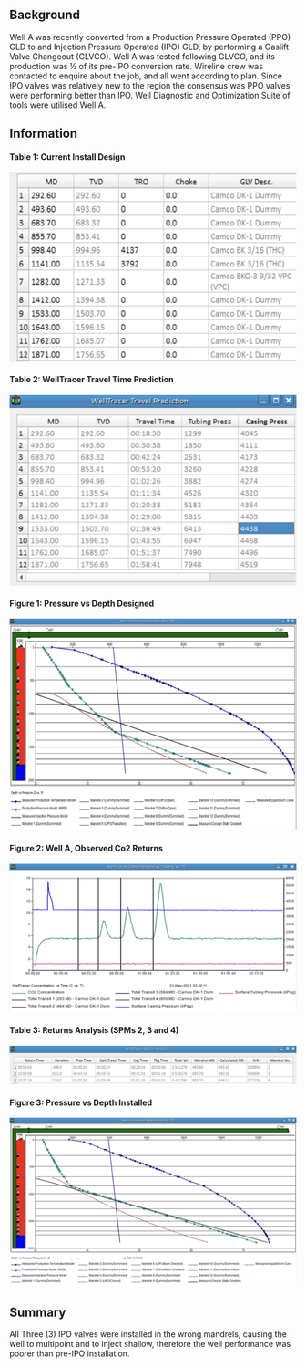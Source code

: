 ## Background
Well A was recently converted from a Production Pressure Operated (PPO) GLD to and Injection Pressure Operated (IPO) GLD, by performing a Gaslift Valve Changeout (GLVCO). Well A was tested following GLVCO, and its production was ½ of its pre-IPO conversion rate. Wireline crew was contacted to enquire about the job, and all went according to plan. Since IPO valves was relatively new to the region the consensus was PPO valves were performing better than IPO. Well Diagnostic and Optimization Suite of tools were utilised Well A.


## Information
#### Table 1: Current Install Design
![table1](./table1.png)

#### Table 2: WellTracer Travel Time Prediction
![table2](./table2.png)

#### Figure 1: Pressure vs Depth Designed
![picture1](./img1.png)

#### Figure 2: Well A, Observed Co2 Returns
![picture2](./img2.png)

#### Table 3: Returns Analysis (SPMs 2, 3 and 4)
![table3](./table3.png)

#### Figure 3: Pressure vs Depth Installed
![picture3](./img3.png)


## Summary
All Three (3) IPO valves were installed in the wrong mandrels, causing the well to multipoint and to inject shallow, therefore the well performance was poorer than pre-IPO installation.